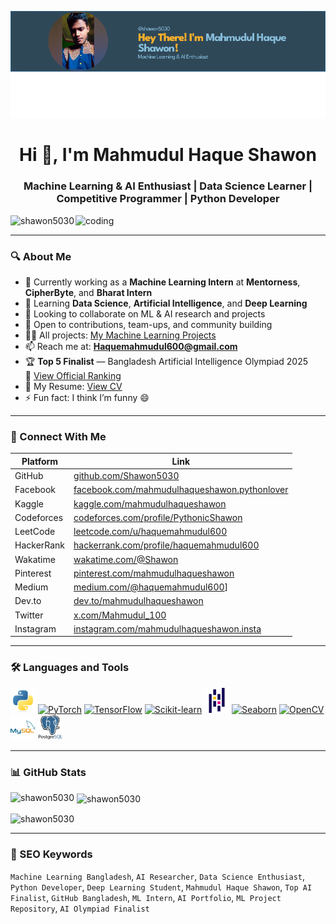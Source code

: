 ![logo](https://github.com/Shawon5030/Shawon5030/blob/main/image.png)

<h1 align="center">Hi 👋, I'm Mahmudul Haque Shawon</h1>
<h3 align="center">Machine Learning & AI Enthusiast | Data Science Learner | Competitive Programmer | Python Developer</h3>

<img align="right" alt="coding" width="400" src="https://user-images.githubusercontent.com/55389276/140866485-8fb1c876-9a8f-4d6a-98dc-08c4981eaf70.gif" />

<p align="left">
  <img src="https://komarev.com/ghpvc/?username=shawon5030&label=Profile%20views&color=0e75b6&style=flat" alt="shawon5030" />
</p>

---

### 🔍 About Me

- 🔭 Currently working as a **Machine Learning Intern** at **Mentorness**, **CipherByte**, and **Bharat Intern**
- 🌱 Learning **Data Science**, **Artificial Intelligence**, and **Deep Learning**
- 👯 Looking to collaborate on ML & AI research and projects
- 🤝 Open to contributions, team-ups, and community building
- 👨‍💻 All projects: [My Machine Learning Projects](https://github.com/Shawon5030/Machine-learning-project)
- 📫 Reach me at: **Haquemahmudul600@gmail.com**
- 🏆 **Top 5 Finalist** — Bangladesh Artificial Intelligence Olympiad 2025  
  🔗 [View Official Ranking](https://clist.by/standings/bangladesh-artificial-intelligence-olympiad-bdaio-2025-preliminary-round-private-59396029/)
- 📄 My Resume: [View CV](https://github.com/Shawon5030/My_Resume)
- ⚡ Fun fact: I think I’m funny 😄

---

### 🔗 Connect With Me

| Platform         | Link                                                                                   |
|------------------|----------------------------------------------------------------------------------------|
| GitHub           | [github.com/Shawon5030](https://github.com/Shawon5030)                                 |
| Facebook         | [facebook.com/mahmudulhaqueshawon.pythonlover](https://www.facebook.com/mahmudulhaqueshawon.pythonlover) |
| Kaggle           | [kaggle.com/mahmudulhaqueshawon](https://www.kaggle.com/mahmudulhaqueshawon)           |
| Codeforces       | [codeforces.com/profile/PythonicShawon](https://codeforces.com/profile/PythonicShawon) |
| LeetCode         | [leetcode.com/u/haquemahmudul600](https://leetcode.com/u/haquemahmudul600/)           |
| HackerRank       | [hackerrank.com/profile/haquemahmudul600](https://www.hackerrank.com/profile/haquemahmudul600) |
| Wakatime         | [wakatime.com/@Shawon](https://wakatime.com/@Shawon)                                   |
| Pinterest        | [pinterest.com/mahmudulhaqueshawon](https://www.pinterest.com/mahmudulhaqueshawon/)    |
| Medium           | [medium.com/@haquemahmudul600](https://mahmudulhaqueshawon.medium.com/)]              |
| Dev.to           | [dev.to/mahmudulhaqueshawon](https://dev.to/mahmudulhaqueshawon)                       |
| Twitter          | [x.com/Mahmudul_100](https://x.com/Mahmudul_100)                                       |
| Instagram        | [instagram.com/mahmudulhaqueshawon.insta](https://www.instagram.com/mahmudulhaqueshawon.insta/) |

---

### 🛠️ Languages and Tools

<p align="left">
  <a href="https://www.python.org"><img src="https://raw.githubusercontent.com/devicons/devicon/master/icons/python/python-original.svg" width="40" height="40" alt="Python"/></a>
  <a href="https://pytorch.org/"><img src="https://www.vectorlogo.zone/logos/pytorch/pytorch-icon.svg" width="40" height="40" alt="PyTorch"/></a>
  <a href="https://www.tensorflow.org"><img src="https://www.vectorlogo.zone/logos/tensorflow/tensorflow-icon.svg" width="40" height="40" alt="TensorFlow"/></a>
  <a href="https://scikit-learn.org/"><img src="https://upload.wikimedia.org/wikipedia/commons/0/05/Scikit_learn_logo_small.svg" width="40" height="40" alt="Scikit-learn"/></a>
  <a href="https://pandas.pydata.org/"><img src="https://raw.githubusercontent.com/devicons/devicon/2ae2a900d2f041da66e950e4d48052658d850630/icons/pandas/pandas-original.svg" width="40" height="40" alt="Pandas"/></a>
  <a href="https://seaborn.pydata.org/"><img src="https://seaborn.pydata.org/_images/logo-mark-lightbg.svg" width="40" height="40" alt="Seaborn"/></a>
  <a href="https://opencv.org/"><img src="https://www.vectorlogo.zone/logos/opencv/opencv-icon.svg" width="40" height="40" alt="OpenCV"/></a>
  <a href="https://www.mysql.com/"><img src="https://raw.githubusercontent.com/devicons/devicon/master/icons/mysql/mysql-original-wordmark.svg" width="40" height="40" alt="MySQL"/></a>
  <a href="https://www.postgresql.org"><img src="https://raw.githubusercontent.com/devicons/devicon/master/icons/postgresql/postgresql-original-wordmark.svg" width="40" height="40" alt="PostgreSQL"/></a>
</p>

---

### 📊 GitHub Stats

<p><img align="left" src="https://github-readme-stats.vercel.app/api/top-langs?username=shawon5030&show_icons=true&locale=en&layout=compact" alt="shawon5030" /></p>

<p>&nbsp;<img align="center" src="https://github-readme-stats.vercel.app/api?username=shawon5030&show_icons=true&locale=en" alt="shawon5030" /></p>

<p><img align="center" src="https://github-readme-streak-stats.herokuapp.com/?user=shawon5030&" alt="shawon5030" /></p>

---

### 📢 SEO Keywords

`Machine Learning Bangladesh`, `AI Researcher`, `Data Science Enthusiast`, `Python Developer`, `Deep Learning Student`, `Mahmudul Haque Shawon`, `Top AI Finalist`, `GitHub Bangladesh`, `ML Intern`, `AI Portfolio`, `ML Project Repository`, `AI Olympiad Finalist`
